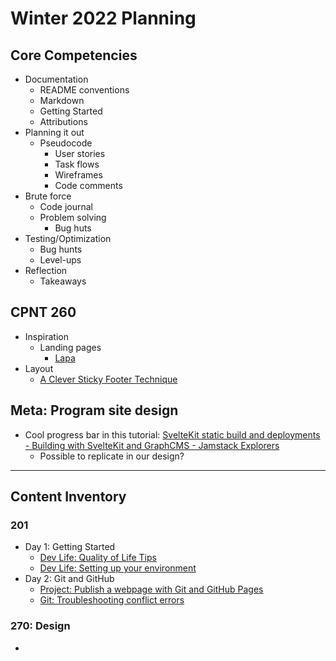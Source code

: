 # Winter 2022 Planning

## Core Competencies
- Documentation
    - README conventions
    - Markdown
    - Getting Started
    - Attributions
- Planning it out
    - Pseudocode
        - User stories
        - Task flows
        - Wireframes
        - Code comments
- Brute force
    - Code journal
    - Problem solving
        - Bug huts
- Testing/Optimization
    - Bug hunts
    - Level-ups
- Reflection 
    - Takeaways

## CPNT 260
- Inspiration
    - Landing pages
        - [Lapa](https://www.lapa.ninja/)
- Layout
    - [A Clever Sticky Footer Technique](https://css-tricks.com/a-clever-sticky-footer-technique/)

## Meta: Program site design
- Cool progress bar in this tutorial: [SvelteKit static build and deployments - Building with SvelteKit and GraphCMS - Jamstack Explorers](https://explorers.netlify.com/learn/building-with-sveltekit-and-graphcms/sveltekit-static-build-and-deployments)
    - Possible to replicate in our design?

---

## Content Inventory
### 201
- Day 1: Getting Started
    - [Dev Life: Quality of Life Tips](https://gist.github.com/acidtone/4d4b28ff04c339695df59f7d075fd4b5)
    - [Dev Life: Setting up your environment](https://gist.github.com/acidtone/1dc8a60c0c3eeadab7a52f4673a168ef)
- Day 2: Git and GitHub
    - [Project: Publish a webpage with Git and GitHub Pages](https://gist.github.com/acidtone/5d45f96bc11fada75038e552f9ba1a5c)
    - [Git: Troubleshooting conflict errors](https://gist.github.com/acidtone/ffb0268f5f717df9631eb0c8b48e97e7)

### 270: Design
- 
